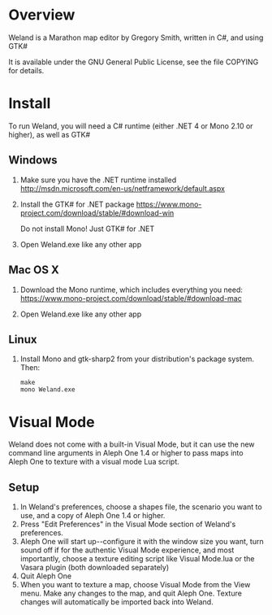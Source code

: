 # Overview

Weland is a Marathon map editor by Gregory Smith, written in C#, and
using GTK#

It is available under the GNU General Public License, see the file
COPYING for details.

# Install

To run Weland, you will need a C# runtime (either .NET 4 or Mono 2.10 or
higher), as well as GTK#

## Windows

1. Make sure you have the .NET runtime installed
    http://msdn.microsoft.com/en-us/netframework/default.aspx
    
2. Install the GTK# for .NET package
    https://www.mono-project.com/download/stable/#download-win
    
    Do not install Mono! Just GTK# for .NET
    
3. Open Weland.exe like any other app

## Mac OS X

1. Download the Mono runtime, which includes everything you need:
    https://www.mono-project.com/download/stable/#download-mac
    
2. Open Weland.exe like any other app

## Linux

1. Install Mono and gtk-sharp2 from your distribution's package system. Then:

    ```
    make
    mono Weland.exe
    ```

# Visual Mode

Weland does not come with a built-in Visual Mode, but it can use the new command line arguments in Aleph One 1.4 or higher to pass maps into Aleph One to texture with a visual mode Lua script. 

## Setup 

1. In Weland's preferences, choose a shapes file, the scenario you want to use, and a copy of Aleph One 1.4 or higher.
2. Press "Edit Preferences" in the Visual Mode section of Weland's preferences.
3. Aleph One will start up--configure it with the window size you want, turn sound off if for the authentic Visual Mode experience, and most importantly, choose a texture editing script like Visual Mode.lua or the Vasara plugin (both downloaded separately)
4. Quit Aleph One
5. When you want to texture a map, choose Visual Mode from the View menu. Make any changes to the map, and quit Aleph One. Texture changes will automatically be imported back into Weland.


